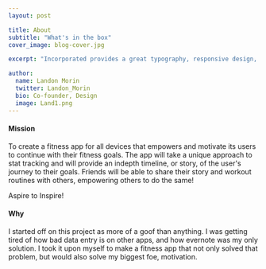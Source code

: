 ```yaml
---
layout: post

title: About
subtitle: "What's in the box"
cover_image: blog-cover.jpg

excerpt: "Incorporated provides a great typography, responsive design, author details, semantic markup and more."

author:
  name: Landon Morin
  twitter: Landon_Morin
  bio: Co-founder, Design
  image: Land1.png
---
```


#### Mission
To create a fitness app for all devices that empowers and motivate its users to continue with their fitness goals. The app will take a unique approach to stat tracking and will provide an indepth timeline, or story, of the user's journey to their goals. Friends will be able to share their story and workout routines with others, empowering others to do the same!

Aspire to Inspire!

#### Why
I started off on this project as more of a goof than anything. I was getting tired of how bad data entry is on other apps, and how evernote was my only solution. I took it upon myself to make a fitness app that not only solved that problem, but would also solve my biggest foe, motivation.


